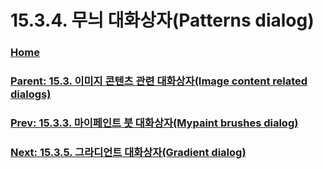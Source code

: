 # 15.3.4. 무늬 대화상자(Patterns dialog)

### [Home](./00-home.md)
### [Parent: 15.3. 이미지 콘텐츠 관련 대화상자(Image content related dialogs)](./15-03-00-image-content-related-dialogs.md)
### [Prev: 15.3.3. 마이페인트 붓 대화상자(Mypaint brushes dialog)](./15-03-03-mypaint-brushes-dialog.md)
### [Next: 15.3.5. 그라디언트 대화상자(Gradient dialog)](./15-03-05-gradient-dialog.md)
